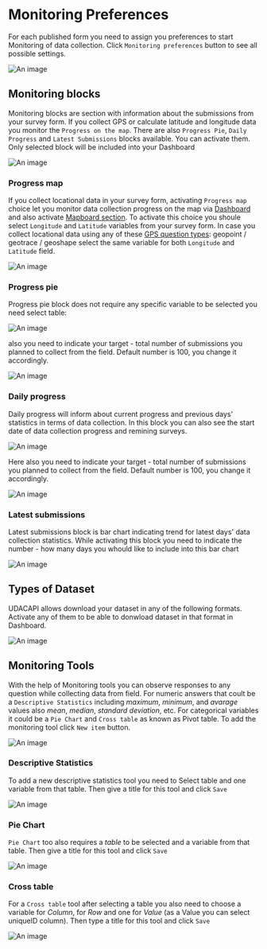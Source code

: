 # Monitoring Preferences

For each published form you need to assign you preferences to start Monitoring of data collection. Click `Monitoring preferences` button to see all possible settings.

![An image](/images/s7_1-MPreferences.png)

## Monitoring blocks

Monitoring blocks are section with information about the submissions from your survey form. If you collect GPS or calculate latitude and longitude data you monitor the `Progress on the map`. There are also `Progress Pie`, `Daily Progress` and `Latest Submissions` blocks available. You can activate them. Only selected block will be included into your Dashboard

![An image](/images/s07_1DB_empty.png)

### Progress map

If you collect locational data in your survey form, activating `Progress map` choice let you monitor data collection progress on the map via [Dashboard](/guide/09-dashboard.html) and also activate [Mapboard section](/guide/11-mapboard.html). To activate this choice you shoule select `Longitude` and `Latitude` variables from your survey form. In case you collect locational data using any of these [GPS question types](http://xlsform.org/en/#gps): geopoint / geotrace / geoshape select the same variable for both `Longitude` and `Latitude` field.

![An image](/images/s07_1PM.png)

### Progress pie

Progress pie block does not require any specific variable to be selected you need select table:

![An image](/images/s07_1PP.png)

also you need to indicate your target - total number of submissions you planned to collect from the field. Default number is 100, you change it accordingly.

![An image](/images/s07_1PP_target.png)

### Daily progress

Daily progress will inform about current progress and previous days' statistics in terms of data collection. In this block you can also see the start date of data collection progress and remining surveys.

![An image](/images/s07_1PP.png)

Here also you need to indicate your target - total number of submissions you planned to collect from the field. Default number is 100, you change it accordingly.

![An image](/images/s07_1DP_target.png)

### Latest submissions

Latest submissions block is bar chart indicating trend for latest days' data collection statistics. While activating this block you need to indicate the number - how many days you whould like to include into this bar chart

![An image](/images/s07_1LS.png)

## Types of Dataset

UDACAPI allows download your dataset in any of the following formats. Activate any of them to be able to donwload dataset in that format in Dashboard. 

![An image](/images/s07_2_Datasets.png)

## Monitoring Tools

With the help of Monitoring tools you can observe responses to any question while collecting data from field. For numeric answers that coult be a `Descriptive Statistics` including *maximum*, *minimum*, and *avarage* values also *mean*, *median*, *standard deviation*, etc. For categorical variables it could be a `Pie Chart` and `Cross table` as known as Pivot table. To add the monitoring tool click `New item` button.

![An image](/images/s07_3_MT.png)

### Descriptive Statistics

To add a new descriptive statistics tool you need to Select table and one variable from that table. Then give a title for this tool and click `Save`

![An image](/images/s07_3_MT_DS.png)

### Pie Chart

`Pie Chart` too also requires a *table* to be selected and a variable from that table. Then give a title for this tool and click `Save`

![An image](/images/s07_3_MT_PCh.png)

### Cross table

For a `Cross table` tool after selecting a table you also need to choose a variable for *Column*, for *Row* and one for *Value* (as a Value you can select uniqueID column). Then type a title for this tool and click `Save`

![An image](/images/s07_3_MT_CT.png)